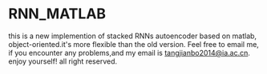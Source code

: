 # RNN_MATLAB
this is a new implemention of stacked RNNs autoencoder based on matlab, object-oriented.it's more flexible than the old version.
Feel free to email me, if you encounter any problems,and my email is tangjianbo2014@ia.ac.cn. enjoy yourself!
all right reserved.
